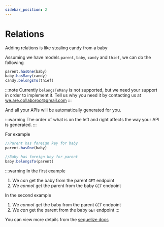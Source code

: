 ```yaml
---
sidebar_position: 2
---
```


# Relations

Adding relations is like stealing candy from a baby

Assuming we have models `parent`, `baby`, `candy` and `thief`, we can do the following

```ts
parent.hasOne(baby)
baby.hasMany(candy)
candy.belongsTo(thief)
```

:::note
Currently `belongsToMany` is not supported, but we need your support in order to implement it. Tell us why you need it by contacting us at we.are.collaboroo@gmail.com
:::

And all your APIs will be automatically generated for you.

:::warning
The order of what is on the left and right affects the way your API is generated.
:::

For example
```ts
//Parent has foreign key for baby
parent.hasOne(baby)

//Baby has foreign key for parent
baby.belongsTo(parent)
```

:::warning
In the first example
1. We *can* get the baby from the parent `GET` endpoint
2. We *cannot* get the parent from the baby `GET` endpoint

In the second example
1. We *cannot* get the baby from the parent `GET` endpoint
2. We *can* get the parent from the baby `GET` endpoint
:::

You can view more details from the [sequelize docs](https://sequelize.org/master/manual/assocs.html#:~:text=the%20order%20in%20which%20the%20association%20is%20defined%20is%20relevant.%20in%20other%20words%2C%20the%20order%20matters%2C%20for%20the%20four%20cases.%20in%20all%20examples%20above%2C%20a%20is%20called%20the%20source%20model%20and%20b%20is%20called%20the%20target%20model.%20this%20terminology%20is%20important.)




